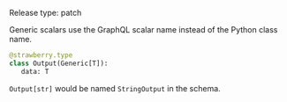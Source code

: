 Release type: patch

Generic scalars use the GraphQL scalar name instead of the Python class name.
 ```python
@strawberry.type
class Output(Generic[T]):
    data: T
```
`Output[str]` would be named `StringOutput` in the schema.
